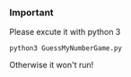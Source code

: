 ### Important
Please excute it with python 3
```
python3 GuessMyNumberGame.py
```
Otherwise it won't run!
